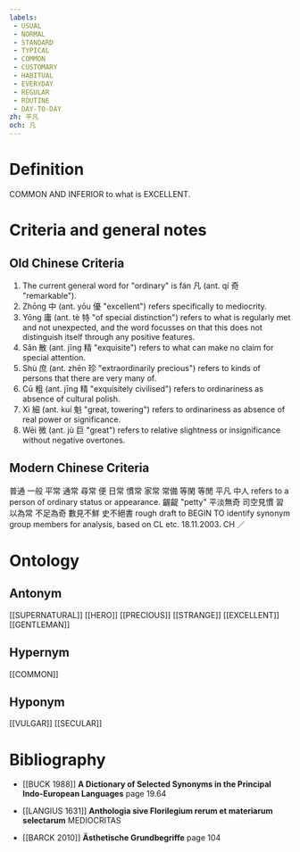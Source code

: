 ```yaml
---
labels: 
 - USUAL
 - NORMAL
 - STANDARD
 - TYPICAL
 - COMMON
 - CUSTOMARY
 - HABITUAL
 - EVERYDAY
 - REGULAR
 - ROUTINE
 - DAY-TO-DAY
zh: 平凡
och: 凡
---
```


# Definition
COMMON AND INFERIOR to what is EXCELLENT.
# Criteria and general notes
## Old Chinese Criteria
1. The current general word for "ordinary" is fán 凡 (ant. qí 奇 "remarkable").
2. Zhōng 中 (ant. yōu 優 "excellent") refers specifically to mediocrity.
3. Yōng 庸 (ant. tè 特 "of special distinction") refers to what is regularly met and not unexpected, and the word focusses on that this does not distinguish itself through any positive features.
4. Sǎn 散 (ant. jīng 精 "exquisite") refers to what can make no claim for special attention.
5. Shù 庶 (ant. zhēn 珍 "extraordinarily precious") refers to kinds of persons that there are very many of.
6. Cū 粗 (ant. jīng 精 "exquisitely civilised") refers to ordinariness as absence of cultural polish.
7. Xì 細 (ant. kuí 魁 "great, towering") refers to ordinariness as absence of real power or significance.
8. Wēi 微 (ant. jù 巨 "great") refers to relative slightness or insignificance without negative overtones.
## Modern Chinese Criteria
普通
一般
平常
通常
尋常
便
日常
慣常
家常
常備
等閑
等閒
平凡
中人 refers to a person of ordinary status or appearance.
齷齪 "petty"
平淡無奇
司空見慣
習以為常
不足為奇
數見不鮮
史不絕書
rough draft to BEGIN TO identify synonym group members for analysis, based on CL etc. 18.11.2003. CH ／
# Ontology

## Antonym
[[SUPERNATURAL]]
[[HERO]]
[[PRECIOUS]]
[[STRANGE]]
[[EXCELLENT]]
[[GENTLEMAN]]
## Hypernym
[[COMMON]]
## Hyponym
[[VULGAR]]
[[SECULAR]]
# Bibliography
- [[BUCK 1988]]
**A Dictionary of Selected Synonyms in the Principal Indo-European Languages** page 19.64

- [[LANGIUS 1631]]
**Anthologia sive Florilegium rerum et materiarum selectarum** 
MEDIOCRITAS
- [[BARCK 2010]]
**Ästhetische Grundbegriffe** page 104
